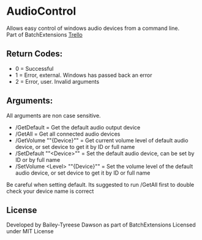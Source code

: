 
# AudioControl

Allows easy control of windows audio devices from a command line.  
Part of BatchExtensions [Trello](https://trello.com/b/4J5sT1MN/batchextensions)

## Return Codes:

+ 0 = Successful
+ 1 = Error, external. Windows has passed back an error
+ 2 = Error, user. Invalid arguments

## Arguments:

All arguments are non case sensitive.  

+ /GetDefault = Get the default audio output device
+ /GetAll = Get all connected audio devices
+ /GetVolume ""{Device}"" = Get current volume level of default audio device, or set device to get it by ID or full name
+ /SetDefault ""\<Device>"" = Set the default audio device, can be set by ID or by full name
+ /SetVolume \<Level> ""{Device}"" = Set the volume level of the default audio device, or set device to get it by ID or full name

Be careful when setting default. Its suggested to run /GetAll first to double check your device name is correct

## License

Developed by Bailey-Tyreese Dawson as part of BatchExtensions
Licensed under MIT License
